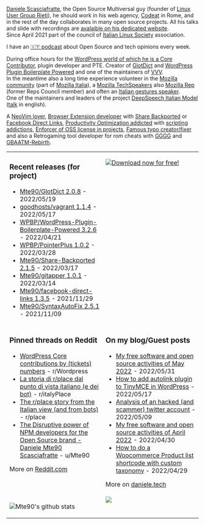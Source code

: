 [Daniele Scasciafratte](https://twitter.com/mte90net), the Open Source Multiversal guy (founder of [Linux User Group Rieti](https://lugrieti.linux.it/)), he should work in his web agency, [Codeat](https://github.com/CodeAtCode) in Rome, and in the rest of the day collaborates in many open source projects. All his talks and slide with recordings are [avalaible on his dedicated website](https://mte90.tech/).   
Since April 2021 part of the council of [Italian Linux Society](https://ils.org) association.

I have an [🇮🇹 podcast](https://daniele.tech/podcast/) about Open Source and tech opinions every week.

During office hours for the [WordPress world of which he is a Core Contributor](https://profiles.wordpress.org/mte90/), plugin developer and PTE. Creator of [GlotDict](https://github.com/Mte90/GlotDict) and [WordPress Plugin Boilerplate Powered](https://github.com/WPBP/) and one of the maintainers of [VVV](https://github.com/Varying-Vagrant-Vagrants).  
In the meantime also a long time experience volunteer in the [Mozilla community](https://mozillians.org/it/u/Mte90/) (part of [Mozilla Italia](https://github.com/MozillaItalia)), a [Mozilla TechSpeakers](https://wiki.mozilla.org/TechSpeakers) also [Mozilla Rep](https://reps.mozilla.org/u/mte90/) (former Reps Council member) and often an [Italian gestures speaker](http://mte90.tech).  
One of the maintainers and leaders of the project [DeepSpeech Italian Model](https://github.com/MozillaItalia/DeepSpeech-Italian-Model) ([talk](https://fosdem.org/2020/schedule/event/how_to_get_fun_with_teamwork/) in english).  

A [NeoVim lover](https://github.com/Mte90/dotfiles), [Browser Extension developer](https://github.com/Mte90/ExtStoreStats) with [Share Backported](https://github.com/Mte90/Share-Backported) or [Facebook Direct Links](https://github.com/Mte90/facebook-direct-links), [Productivity Optimization addicted](https://github.com/Mte90/pydal) with [scripting addictions](https://github.com/Mte90/My-Scripts), [Enforcer of OSS license in projects](https://github.com/Mte90/GH-License), [Famous typo creator/fixer](https://github.com/Mte90/SyntaxAutoFix) and also a Retrogaming tool developer for rom cheats with [GGGG](https://github.com/Mte90/Game-Genie-Good-Guy) and [GBAATM-Rebirth](https://github.com/Mte90/GBAATM-Rebirth).

<table><tr><td valign="top" style="width: 50%;">

### Recent releases (for project)
<!-- recent_releases starts -->
* [Mte90/GlotDict 2.0.8](https://github.com/Mte90/GlotDict/releases/tag/v2.0.8) - 2022/05/19
* [goodhosts/vagrant 1.1.4](https://github.com/goodhosts/vagrant/releases/tag/1.1.4) - 2022/05/17
* [WPBP/WordPress-Plugin-Boilerplate-Powered 3.2.6](https://github.com/WPBP/WordPress-Plugin-Boilerplate-Powered/releases/tag/3.2.6) - 2022/04/21
* [WPBP/PointerPlus 1.0.2](https://github.com/WPBP/PointerPlus/releases/tag/1.0.2) - 2022/03/28
* [Mte90/Share-Backported 2.1.5](https://github.com/Mte90/Share-Backported/releases/tag/v2.1.5) - 2022/03/17
* [Mte90/gitapper 1.0.1](https://github.com/Mte90/gitapper/releases/tag/1.0.1) - 2022/03/14
* [Mte90/facebook-direct-links 1.3.5](https://github.com/Mte90/facebook-direct-links/releases/tag/v1.3.5) - 2021/11/29
* [Mte90/SyntaxAutoFix 2.5.1](https://github.com/Mte90/SyntaxAutoFix/releases/tag/2.5.1) - 2021/11/09
<!-- recent_releases ends -->
</td><td valign="top" style="width: 50%;">

[![Download now for free!](https://daniele.tech/wp-content/uploads/2020/07/cover-300x279.png)](https://daniele.tech/2020/07/contribute-to-open-source-the-right-way-2nd-edition-download-the-free-open-book-now)

</td></tr>
<tr><td valign="top" style="width: 50%;">

### Pinned threads on Reddit
<!-- reddit_pinned starts -->
* [WordPress Core contributions by (tickets) numbers](https://daniele.tech/2022/04/wordpress-core-contributions-by-tickets-numbers/) - r/Wordpress
* [La storia di r/place dal punto di vista italiano (e dei bot)](https://daniele.tech/2022/04/la-storia-di-r-place-dal-punto-di-vista-italiano-e-dei-bot/) - r/italyPlace
* [The r/place story from the Italian view (and from bots)](https://daniele.tech/2022/04/the-r-place-story-from-the-italian-view-and-from-bots/) - r/place
* [The Disruptive power of NPM developers for the Open Source brand - Daniele Mte90 Scasciafratte](https://daniele.tech/2022/03/the-disruptive-power-of-npm-developers-for-the-open-source-brand/) - u/Mte90
<!-- reddit_pinned ends -->
More on [Reddit.com](https://www.reddit.com/user/Mte90)
</td><td valign="top" style="width: 50%;">

### On my blog/Guest posts
<!-- blog starts -->
* [My free software and open source activities of May 2022](https://daniele.tech/2022/05/my-free-software-and-open-source-activities-of-may-2022/) - 2022/05/31
* [How to add autolink plugin to TinyMCE in WordPress](https://daniele.tech/2022/05/how-to-add-autolink-plugin-to-tinymce-in-wordpress/) - 2022/05/17
* [Analysis of an hacked (and scammer) twitter account](https://daniele.tech/2022/05/analysis-of-an-hacked-and-scammer-twitter-account/) - 2022/05/09
* [My free software and open source activities of April 2022](https://daniele.tech/2022/04/my-free-software-and-open-source-activities-of-april-2022/) - 2022/04/30
* [How to do a Woocommerce Product list shortcode with custom taxonomy](https://daniele.tech/2022/04/how-to-do-a-woocommerce-product-list-shortcode-with-custom-taxonomy/) - 2022/04/29
<!-- blog ends -->
More on [daniele.tech](https://daniele.tech/)
</td></tr>
<tr><td valign="top" style="width: 50%;">
  
![Mte90's github stats](https://github-readme-stats.vercel.app/api?username=mte90&show_icons=true)
  
</td><td valign="top" style="width: 50%;">
  <a href="https://daniele.tech/podcast"><img src="https://daniele.tech/wp-content/uploads/2020/12/Open_source1-300x300.png"></a>
</td></tr></table>
